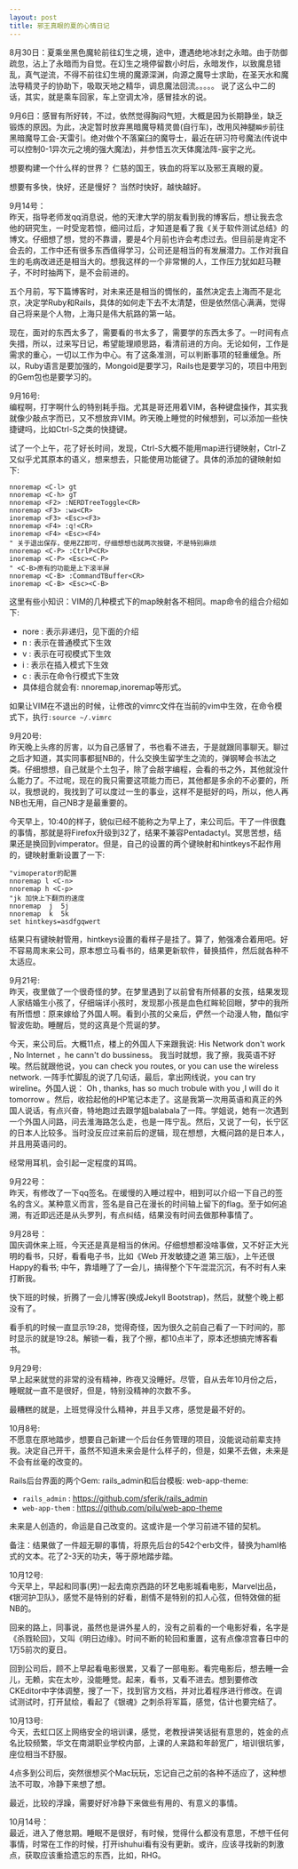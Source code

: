 ```yaml
---
layout: post
title: 邪王真眼的夏的心情日记
---
```


8月30日：夏乘坐黑色魔轮前往幻生之境，途中，遭遇绝地冰封之永暗。由于防御疏忽，沾上了永暗而为自觉。在幻生之境停留数小时后，永暗发作，以致魔息错乱，真气逆流，不得不前往幻生境的魔源深渊，向源之魔导士求助，在圣天水和魔法导精灵子的协助下，吸取天地之精华，调息魔法回流。。。。。
说了这么中二的话，其实，就是乘车回家，车上空调太冷，感冒挂水的说。

9月6日：感冒有所好转，不过，依然觉得胸闷气短，大概是因为长期静坐，缺乏锻炼的原因。为此，决定暂时放弃黑暗魔导精灵兽(自行车)，改用风神腿`瞬步`前往黑暗魔导工会-天雷引。绝对做个不落窠臼的魔导士，最近在研习符号魔法(传说中可以控制0-1异次元之境的强大魔法)，并参悟五次天体魔法阵-宸宇之光。


想要构建一个什么样的世界？ 仁慈的国王，铁血的将军以及邪王真眼的夏。

想要有多快，快好，还是慢好？ 当然时快好，越快越好。

9月14号：  
昨天，指导老师发qq消息说，他的天津大学的朋友看到我的博客后，想让我去念他的研究生，一时受宠若惊，细问过后，才知道是看了我《关于软件测试总结》的博文。仔细想了想，觉的不靠谱，要是4个月前也许会考虑过去。但目前是肯定不会去的，工作中还有很多东西值得学习，公司还是相当的有发展潜力。工作对我自生的毛病改进还是相当大的。想我这样的一个非常懒的人，工作压力犹如赶马鞭子，不时时抽两下，是不会前进的。

五个月前，写下篇博客时，对未来还是相当的惆怅的，虽然决定去上海而不是北京，决定学Ruby和Rails，具体的如何走下去不太清楚，但是依然信心满满，觉得自己将来是个人物，上海只是伟大航路的第一站。

现在，面对的东西太多了，需要看的书太多了，需要学的东西太多了。一时间有点失措，所以，过来写日记，希望能理顺思路，看清前进的方向。无论如何，工作是需求的重心，一切以工作为中心。有了这条准测，可以判断事项的轻重缓急。所以，Ruby语言是要加强的，Mongoid是要学习，Rails也是要学习的，项目中用到的Gem包也是要学习的。
 
9月16号:   
编程啊，打字啊什么的特别耗手指。尤其是哥还用着VIM，各种键盘操作，其实我就像少敲点字而已，又不想放弃VIM。昨天晚上睡觉的时候想到，可以添加一些快捷键吗，比如Ctrl-S之类的快捷键。

试了一个上午，花了好长时间，发现，Ctrl-S大概不能用map进行键映射，Ctrl-Z又似乎尤其原本的语义，想来想去，只能使用功能键了。具体的添加的键映射如下: 

    nnoremap <C-l> gt 
    nnoremap <C-h> gT
    nnoremap <F2> :NERDTreeToggle<CR>
    nnoremap <F3> :wa<CR>
    inoremap <F3> <Esc><F3>
    nnoremap <F4> :q!<CR>
    inoremap <F4> <Esc><F4>
    " 关于退出保存，使用ZZ即可，仔细想想也就两次按键，不是特别麻烦
    nnoremap <C-P> :CtrlP<CR>
    inoremap <C-P> <Esc><C-P>
    " <C-B>原有的功能是上下滚半屏
    nnoremap <C-B> :CommandTBuffer<CR>
    inoremap <C-B> <Esc><C-B>

这里有些小知识：VIM的几种模式下的map映射各不相同。map命令的组合介绍如下:

- nore : 表示非递归，见下面的介绍
- n : 表示在普通模式下生效
- v : 表示在可视模式下生效
- i : 表示在插入模式下生效
- c : 表示在命令行模式下生效
- 具体组合就会有: nnoremap,inoremap等形式。

如果让VIM在不退出的时候，让修改的vimrc文件在当前的vim中生效，在命令模式下，执行`:source ~/.vimrc`

9月20号:   
昨天晚上头疼的厉害，以为自己感冒了，书也看不进去，于是就跟同事聊天。聊过之后才知道，其实同事都挺NB的，什么交换生留学生之流的，弹钢琴会书法之类。仔细想想，自己就是个土包子，除了会敲字编程，会看的书之外，其他就没什么能力了。不过呢，现在的我只需要这项能力而已，其他都是多余的不必要的，所以，我想说的，我找到了可以度过一生的事业，这样不是挺好的吗，所以，他人再NB也无用，自己NB才是最重要的。

今天早上，10:40的样子，貌似已经不能称之为早上了，来公司后。干了一件很蠢的事情，那就是将Firefox升级到32了，结果不兼容Pentadactyl。冥思苦想，结果还是换回到vimperator。但是，自己的设置的两个键映射和hintkeys不起作用的，键映射重新设置了一下:

    "vimoperator的配置
    nnoremap l <C-n>
    nnoremap h <C-p>
    "jk 加快上下翻页的速度
    nnoremap  j  5j
    nnoremap  k  5k
    set hintkeys=asdfgqwert

结果只有键映射管用，hintkeys设置的看样子是挂了。算了，勉强凑合着用吧。好不容易周末来公司，原本想立马看书的，结果更新软件，替换插件，然后就各种不太适应。

9月21号:  
昨天，夜里做了一个很奇怪的梦。在梦里遇到了以前曾有所倾慕的女孩，结果发现人家结婚生小孩了，仔细端详小孩时，发现那小孩是血色红眸轮回眼，梦中的我所有所悟想：原来嫁给了外国人啊。看到小孩的父亲后，俨然一个动漫人物，酷似宇智波佐助。睡醒后，觉的这真是个荒诞的梦。

今天，来公司后。大概11点，楼上的外国人下来跟我说: His Network don't work , No  Internet ，he cann't do bussiness。 我当时就想，我了擦，我英语不好唉。然后就跟他说，you can check you routes, or you can use the wireless network. 一阵手忙脚乱的说了几句话，最后，拿出网线说，you can try wireline。外国人说： Oh , thanks, has so much trobule with you ,I will do it tomorrow 。然后，收拾起他的HP笔记本走了。这是我第一次用英语和真正的外国人说话，有点兴奋，特地跑过去跟学姐balabala了一阵。学姐说，她有一次遇到一个外国人问路，问去淮海路怎么走，也是一阵宁乱。然后，又说了一句，长宁区的日本人比较多。当时没反应过来前后的逻辑，现在想想，大概问路的是日本人，并且用英语问的。

经常用耳机，会引起一定程度的耳鸣。

9月22号：  
昨天，有修改了一下qq签名。在缓慢的入睡过程中，相到可以介绍一下自己的签名的含义。某种意义而言，签名是自己在漫长的时间轴上留下的flag。至于如何追溯，有近即远还是从头罗列，有点纠结，结果没有时间去做那种事情了。



9月28号：  
国庆调休来上班，今天还是真是相当的休闲。仔细想想都没啥事做，又不好正大光明的看书，只好，看看电子书，比如《Web 开发敏捷之道 第三版》，上午还很Happy的看书; 中午，靠墙睡了了一会儿，搞得整个下午混混沉沉，有不时有人来打断我。

快下班的时候，折腾了一会儿博客(换成Jekyll Bootstrap)，然后，就整个晚上都没有了。

看手机的时候一直显示19:28，觉得奇怪，因为很久之前自己看了一下时间的，那时显示的就是19:28。解锁一看，我了个擦，都10点半了，原本还想搞完博客看书。

9月29号:  
早上起来就觉的非常的没有精神，昨夜又没睡好。尽管，自从去年10月份之后，睡眠就一直不是很好，但是，特别没精神的次数不多。

最糟糕的就是，上班觉得没什么精神，并且手又疼，感觉是最不好的。

10月8号:  
不愿意在原地踏步，想要自己新建一个后台任务管理的项目，没能说动前辈支持我。决定自己开干，虽然不知道未来会是什么样子的，但是，如果不去做，未来是不会有丝毫的改变的。

Rails后台界面的两个Gem: rails_admin和后台模板: web-app-theme:

* `rails_admin`   : <https://github.com/sferik/rails_admin>
* `web-app-them`  : <https://github.com/pilu/web-app-theme>

未来是人创造的，命运是自己改变的。这或许是一个学习前进不错的契机。

备注：结果做了一件超无聊的事情，将原先后台的542个erb文件，替换为haml格式的文本。花了2-3天的功夫，等于原地踏步踏。

10月12号:  
今天早上，早起和同事(男)一起去南京西路的环艺电影城看电影，Marvel出品，《银河护卫队》，感觉不是特别的好看，剧情不是特别的扣人心弦，但特效做的挺NB的。

回来的路上，同事说，虽然也是讲外星人的，没有之前看的一个电影好看，名字是《杀戮轮回》，又叫《明日边缘》。时间不断的轮回和重置，这有点像凉宫春日中的1万5前次的夏日。

回到公司后，顾不上早起看电影很累，又看了一部电影。看完电影后，想去睡一会儿，无赖，实在太吵，没能睡觉。起来，看书，又看不进去。想到要修改CKEditor中字体调整，搜了一下，找到官方文档，并对比着程序进行修改。在调试测试时，打开鼠绘，看起了《银魂》之刺杀将军篇，感觉，估计也要完结了。

10月13号:  
今天，去虹口区上网络安全的培训课，感觉，老教授讲笑话挺有意思的，姓金的点名比较频繁，华文在南湖职业学校内部，上课的人来路和年龄宽广，培训很坑爹，座位相当不舒服。

4点多到公司后，突然很想买个Mac玩玩，忘记自己之前的各种不适应了，这种想法不可取，冷静下来想了想。

最近，比较的浮躁，需要好好冷静下来做些有用的、有意义的事情。

10月14号：  
最近，进入了倦怠期。睡眠不是很好，有时候，觉得什么都没有意思，不想干任何事情，时常在工作的时候，打开ishuhui看有没有更新。或许，应该寻找新的刺激点，获取应该重拾遗忘的东西，比如，RHG。
